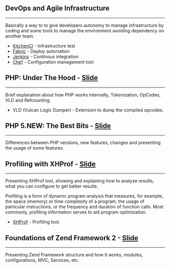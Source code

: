 ## DevOps and Agile Infrastructure
___
Basically a way to to give developers autonomy to manage infrastructure by coding and some tools to manage the environment avoiding dependency on another team.

* [KitchenCI](http://kitchen.ci/) - Infrastructure test
* [Fabric](http://www.fabfile.org/) - Deploy automation
* [Jenkins](http://jenkins-ci.org/) - Continous integration
* [Chef](https://www.chef.io/) - Configuration management tool

## PHP: Under The Hood - [Slide](https://speakerdeck.com/dshafik/phpnw14-php-under-the-hood)
___
Brief explanation about how PHP works internally, Tokenization, OpCodes, VLD and Refcounting.

* VLD (Vulcan Logic Dumper) - Extension to dump the compiled opcodes.

## PHP 5.NEW: The Best Bits - [Slide](https://speakerdeck.com/dshafik/php-world-2014-php-5-dot-new-the-best-bits)
___
Differences between PHP versions, new features, changes and presenting the usage of some features.

## Profiling with XHProf - [Slide](http://ilia.ws/files/xhprof-confoo2015.pdf)
___
Presenting XHProf tool, showing and explaining how to analyze results, what you can configure to get better results.

Profiling is a form of dynamic program analysis that measures, for example, the space (memory) or time complexity of a program, the usage of particular instructions, or the frequency and duration of function calls. Most commonly, profiling information serves to aid program optimization.

* [XHProf](http://php.net/manual/en/book.xhprof.php) - Profiling tool.

## Foundations of Zend Framework 2 - [Slide](http://www.slideshare.net/adamculp/foundations-of-zendframework2)
___
Presenting Zend Framework structure and how it works, modules, configurations, MVC, Services, etc.
